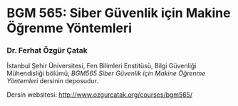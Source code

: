 # BGM 565: Siber Güvenlik için Makine Öğrenme Yöntemleri
### Dr. Ferhat Özgür Çatak

İstanbul Şehir Üniversitesi, Fen Bilimleri Enstitüsü, Bilgi Güvenliği Mühendisliği bölümü, *BGM565 Siber Güvenlik için Makine Öğrenme Yöntemleri* dersinin deposudur. 

Dersin websitesi: http://www.ozgurcatak.org/courses/bgm565/
